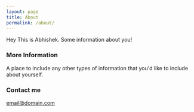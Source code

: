 ```yaml
---
layout: page
title: About
permalink: /about/
---
```


Hey This is Abhishek. Some information about you!

### More Information

A place to include any other types of information that you'd like to include about yourself.

### Contact me

[email@domain.com](mailto:email@domain.com)
